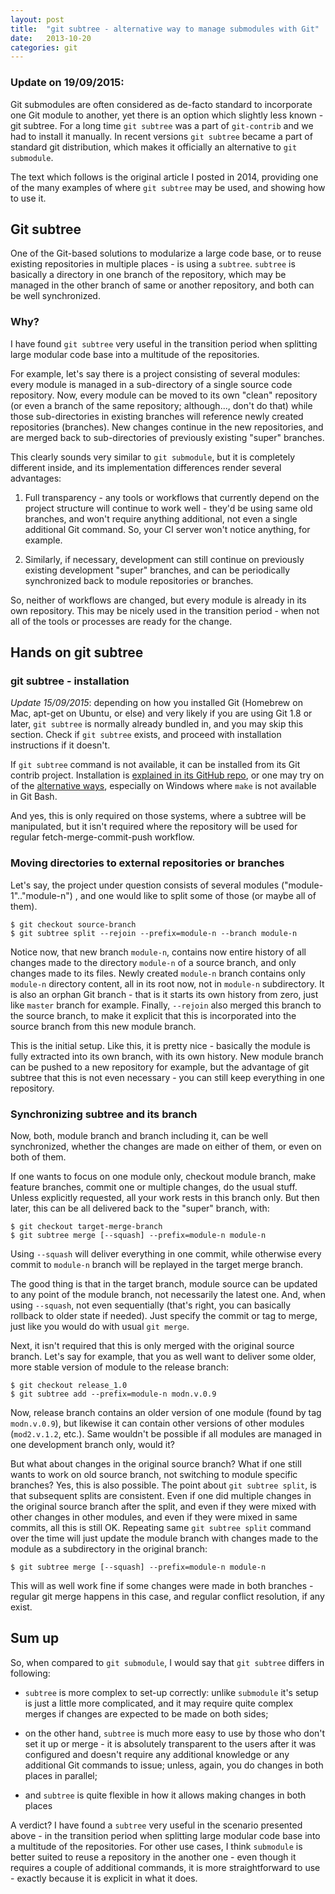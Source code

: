 ```yaml
---
layout: post
title:  "git subtree - alternative way to manage submodules with Git"
date:   2013-10-20
categories: git
---
```


### Update on 19/09/2015:

Git submodules are often considered as de-facto standard to incorporate one Git module to another, yet there is an
option which slightly less known - git subtree. For a long time `git subtree` was a part of `git-contrib` and we
had to install it manually. In recent versions `git subtree` became a part of standard git distribution, which makes
it officially an alternative to `git submodule`.

The text which follows is the original article I posted in 2014, providing one of the many examples of where
`git subtree` may be used, and showing how to use it.


## Git subtree

One of the Git-based solutions to modularize a large code base, or to reuse existing repositories in multiple places -
is using a `subtree`. `subtree` is basically a directory in one branch of the repository, which may be managed
in the other branch of same or another repository, and both can be well synchronized.


### Why?

I have found `git subtree` very useful in the transition period when splitting large modular code base into a multitude
of the repositories.

For example, let's say there is a project consisting of several modules: every module is managed in a sub-directory of
a single source code repository. Now, every module can be moved to its own "clean" repository (or even a branch of
the same repository; although..., don't do that) while those sub-directories in existing branches will reference
newly created repositories (branches). New changes continue in the new repositories, and are merged back to
sub-directories of previously existing "super" branches.

This clearly sounds very similar to `git submodule`, but it is completely different inside, and its implementation
differences render several advantages:

1. Full transparency - any tools or workflows that currently depend on the project structure will continue to work
well - they'd be using same old branches, and won't require anything additional, not even a single additional Git command.
So, your CI server won't notice anything, for example.

2. Similarly, if necessary, development can still continue on previously existing development "super" branches, and can
be periodically synchronized back to module repositories or branches.

So, neither of workflows are changed, but every module is already in its own repository. This may be nicely used in the
transition period - when not all of the tools or processes are ready for the change.


## Hands on git subtree

### git subtree - installation

*Update 15/09/2015*: depending on how you installed Git (Homebrew on Mac, apt-get on Ubuntu, or else) and very likely
if you are using Git 1.8 or later, `git subtree` is normally already bundled in, and you may skip
this section. Check if `git subtree` exists, and proceed with installation instructions if it doesn't.

If `git subtree` command is not available, it can be installed from its Git contrib project. Installation is
[explained in its GitHub repo](https://github.com/git/git/blob/master/contrib/subtree/INSTALL), or one may try on of
the [alternative ways](http://stackoverflow.com/questions/11603510/how-do-i-correctly-install-the-tools-in-gits-contrib-directory),
especially on Windows where `make` is not available in Git Bash.

And yes, this is only required on those systems, where a subtree will be manipulated, but it isn't required where
the repository will be used for regular fetch-merge-commit-push workflow.

### Moving directories to external repositories or branches

Let's say, the project under question consists of several modules ("module-1".."module-n") , and one would like to
split some of those (or maybe all of them).

    $ git checkout source-branch
    $ git subtree split --rejoin --prefix=module-n --branch module-n

Notice now, that new branch `module-n`, contains now entire history of all changes made to the directory `module-n`
of a source branch, and only changes made to its files. Newly created `module-n` branch contains only `module-n` directory
content, all in its root now, not in `module-n` subdirectory. It is also an orphan Git branch - that is it starts its
own history from zero, just like `master` branch for example. Finally, `--rejoin` also merged this branch to the source
branch, to make it explicit that this is incorporated into the source branch from this new module branch.

This is the initial setup. Like this, it is pretty nice - basically the module is fully extracted into its own branch,
with its own history. New module branch can be pushed to a new repository for example, but the advantage of git subtree
that this is not even necessary - you can still keep everything in one repository.

### Synchronizing subtree and its branch

Now, both, module branch and branch including it, can be well synchronized, whether the changes are made on either of
them, or even on both of them.

If one wants to focus on one module only, checkout module branch, make feature branches, commit one or multiple
changes, do the usual stuff. Unless explicitly requested, all your work rests in this branch only. But then later, this
can be all delivered back to the "super" branch, with:

    $ git checkout target-merge-branch
    $ git subtree merge [--squash] --prefix=module-n module-n

Using `--squash` will deliver everything in one commit, while otherwise every commit to `module-n` branch will be
replayed in the target merge branch.

The good thing is that in the target branch, module source can be updated to any point of the module branch, not
necessarily the latest one. And, when using `--squash`, not even sequentially (that's right, you can basically rollback
to older state if needed). Just specify the commit or tag to merge, just like you would do with usual `git merge`.

Next, it isn't required that this is only merged with the original source branch. Let's say for example, that you as
well want to deliver some older, more stable version of module to the release branch:

    $ git checkout release_1.0
    $ git subtree add --prefix=module-n modn.v.0.9

Now, release branch contains an older version of one module (found by tag `modn.v.0.9`), but likewise it can contain
other versions of other modules (`mod2.v.1.2`, etc.). Same wouldn't be possible if all modules are managed in one
development branch only, would it?

But what about changes in the original source branch? What if one still wants to work on old source branch, not
switching to module specific branches? Yes, this is also possible. The point about `git subtree split`, is that
subsequent splits are consistent. Even if one did multiple changes in the original source branch after the split, and
even if they were mixed with other changes in other modules, and even if they were mixed in same commits, all this is
still OK. Repeating same `git subtree split` command over the time will just update the module branch with changes made
to the module as a subdirectory in the original branch:

    $ git subtree merge [--squash] --prefix=module-n module-n

This will as well work fine if some changes were made in both branches - regular git merge happens in this case, and
regular conflict resolution, if any exist.

## Sum up

So, when compared to `git submodule`, I would say that `git subtree` differs in following:

 - `subtree` is more complex to set-up correctly: unlike `submodule` it's setup is just a little more complicated, and
   it may require quite complex merges if changes are expected to be made on both sides;

 - on the other hand, `subtree` is much more easy to use by those who don't set it up or merge - it is absolutely
   transparent to the users after it was configured and doesn't require any additional knowledge or any additional Git
   commands to issue; unless, again, you do changes in both places in parallel;

 - and `subtree` is quite flexible in how it allows making changes in both places

A verdict? I have found a `subtree` very useful in the scenario presented above - in the transition period when
splitting large modular code base into a multitude of the repositories. For other use cases, I think `submodule` is
better suited to reuse a repository in the another one - even though it requires a couple of additional commands, it is
more straightforward to use - exactly because it is explicit in what it does.

